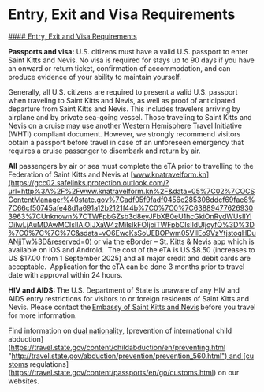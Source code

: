 # Entry, Exit and Visa Requirements

[#### Entry, Exit and Visa Requirements](javascript:void(0); "Entry, Exit and Visa Requirements")

**Passports and visa:** U.S. citizens must have a valid U.S. passport to enter Saint Kitts and Nevis. No visa is required for stays up to 90 days if you have an onward or return ticket, confirmation of accommodation, and can produce evidence of your ability to maintain yourself.

Generally, all U.S. citizens are required to present a valid U.S. passport when traveling to Saint Kitts and Nevis, as well as proof of anticipated departure from Saint Kitts and Nevis. This includes travelers arriving by airplane and by private sea-going vessel. Those traveling to Saint Kitts and Nevis on a cruise may use another Western Hemisphere Travel Initiative (WHTI) compliant document. However, we strongly recommend visitors obtain a passport before travel in case of an unforeseen emergency that requires a cruise passenger to disembark and return by air.

**All** passengers by air or sea must complete the eTA prior to travelling to the Federation of Saint Kitts and Nevis at [www.knatravelform.kn](https://gcc02.safelinks.protection.outlook.com/?url=http%3A%2F%2Fwww.knatravelform.kn%2F&data=05%7C02%7COCSContentManager%40state.gov%7Cadf05f9fadf0456e285308ddcf69fae8%7C66cf50745afe48d1a691a12b2121f44b%7C0%7C0%7C638894776269303963%7CUnknown%7CTWFpbGZsb3d8eyJFbXB0eU1hcGkiOnRydWUsIlYiOiIwLjAuMDAwMCIsIlAiOiJXaW4zMiIsIkFOIjoiTWFpbCIsIldUIjoyfQ%3D%3D%7C0%7C%7C%7C&sdata=vO6EwcKsSoUEBOPwm05VIlEo9VzYtjstoqHDuANjjTw%3D&reserved=0) or via the eBorder – St. Kitts & Nevis app which is available on iOS and Android.  The cost of the eTA is US $8.50 (increases to US $17.00 from 1 September 2025) and all major credit and debit cards are acceptable.  Application for the eTA can be done 3 months prior to travel date with approval within 24 hours.

**HIV and AIDS:** The U.S. Department of State is unaware of any HIV and AIDS entry restrictions for visitors to or foreign residents of Saint Kitts and Nevis. Please contact the [Embassy of Saint Kitts and Nevis](https://www.embassydc.gov.kn/) before you travel for more information.

Find information on [dual nationality](https://travel.state.gov/content/travel/en/international-travel/before-you-go/travelers-with-special-considerations/Dual-Nationality-Travelers.html "http://travel.state.gov/travel/cis_pa_tw/cis/cis_1753.html"), [prevention of international child abduction](https://travel.state.gov/content/childabduction/en/preventing.html "http://travel.state.gov/abduction/prevention/prevention_560.html") and [customs regulations](https://travel.state.gov/content/passports/en/go/customs.html) on our websites.